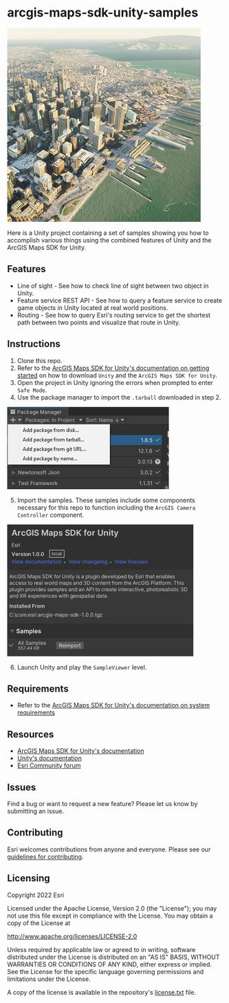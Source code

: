 # arcgis-maps-sdk-unity-samples

![image](arcgis-maps-sdk-unity-samples.png)

Here is a Unity project containing a set of samples showing you how to accomplish various things using the combined features of Unity and the ArcGIS Maps SDK for Unity.

## Features
* Line of sight - See how to check line of sight between two object in Unity.
* Feature service REST API - See how to query a feature service to create game objects in Unity located at real world positions.
* Routing - See how to query Esri's routing service to get the shortest path between two points and visualize that route in Unity.

## Instructions

1. Clone this repo.
2. Refer to the [ArcGIS Maps SDK for Unity's documentation on getting started](https://developers.arcgis.com/unity-sdk/get-started/) on how to download `Unity` and the `ArcGIS Maps SDK for Unity`.
3. Open the project in Unity ignoring the errors when prompted to enter `Safe Mode`.
4. Use the package manager to import the `.tarball` downloaded in step 2.

![image](package-manager.png)

5. Import the samples. These samples include some components necessary for this repo to function including the `ArcGIS Camera Controller` component.

![image](import-samples.png)

6. Launch Unity and play the `SampleViewer` level.

## Requirements

* Refer to the [ArcGIS Maps SDK for Unity's documentation on system requirements](https://developers.arcgis.com/unity-sdk/reference/system-requirements/)

## Resources

* [ArcGIS Maps SDK for Unity's documentation](https://developers.arcgis.com/unity-sdk/)
* [Unity's documentation](https://docs.unity.com/)
* [Esri Community forum](https://community.esri.com/t5/arcgis-maps-sdks-for-unity-questions/bd-p/arcgis-maps-sdks-unity-questions)

## Issues

Find a bug or want to request a new feature?  Please let us know by submitting an issue.

## Contributing

Esri welcomes contributions from anyone and everyone. Please see our [guidelines for contributing](https://github.com/esri/contributing).

## Licensing
Copyright 2022 Esri

Licensed under the Apache License, Version 2.0 (the "License");
you may not use this file except in compliance with the License.
You may obtain a copy of the License at

   http://www.apache.org/licenses/LICENSE-2.0

Unless required by applicable law or agreed to in writing, software
distributed under the License is distributed on an "AS IS" BASIS,
WITHOUT WARRANTIES OR CONDITIONS OF ANY KIND, either express or implied.
See the License for the specific language governing permissions and
limitations under the License.

A copy of the license is available in the repository's [license.txt]( https://raw.github.com/Esri/arcgis-maps-sdk-unity-samples/master/license.txt) file.
